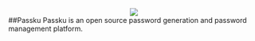 <center><img src="https://i.resimyukle.xyz/HRH0AR.png" width="%100" /></center>
##Passku
Passku is an open source password generation and password management platform.